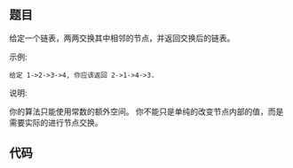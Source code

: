 ## 题目

给定一个链表，两两交换其中相邻的节点，并返回交换后的链表。

示例:
~~~
给定 1->2->3->4, 你应该返回 2->1->4->3.
~~~
说明:

你的算法只能使用常数的额外空间。
你不能只是单纯的改变节点内部的值，而是需要实际的进行节点交换。

## 代码

~~~go

~~~
